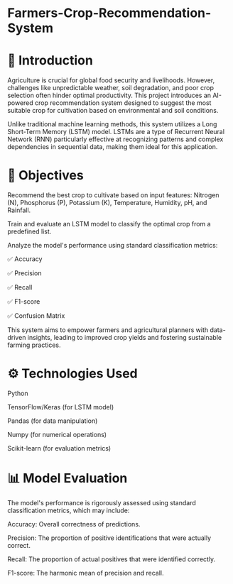 # Farmers-Crop-Recommendation-System

# 📘 Introduction
Agriculture is crucial for global food security and livelihoods. However, challenges like unpredictable weather, soil degradation, and poor crop selection often hinder optimal productivity. This project introduces an AI-powered crop recommendation system designed to suggest the most suitable crop for cultivation based on environmental and soil conditions.

Unlike traditional machine learning methods, this system utilizes a Long Short-Term Memory (LSTM) model. LSTMs are a type of Recurrent Neural Network (RNN) particularly effective at recognizing patterns and complex dependencies in sequential data, making them ideal for this application.

# 🎯 Objectives
Recommend the best crop to cultivate based on input features: Nitrogen (N), Phosphorus (P), Potassium (K), Temperature, Humidity, pH, and Rainfall.

Train and evaluate an LSTM model to classify the optimal crop from a predefined list.

Analyze the model's performance using standard classification metrics:

✅ Accuracy

✅ Precision

✅ Recall

✅ F1-score

✅ Confusion Matrix

This system aims to empower farmers and agricultural planners with data-driven insights, leading to improved crop yields and fostering sustainable farming practices.


# ⚙️ Technologies Used
Python

TensorFlow/Keras (for LSTM model)

Pandas (for data manipulation)

Numpy (for numerical operations)

Scikit-learn (for evaluation metrics)


# 📊 Model Evaluation
The model's performance is rigorously assessed using standard classification metrics, which may include:

Accuracy: Overall correctness of predictions.

Precision: The proportion of positive identifications that were actually correct.

Recall: The proportion of actual positives that were identified correctly.

F1-score: The harmonic mean of precision and recall.

